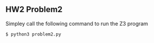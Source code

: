 ## HW2 Problem2

Simpley call the following command to run the Z3 program
```bash
$ python3 problem2.py
```